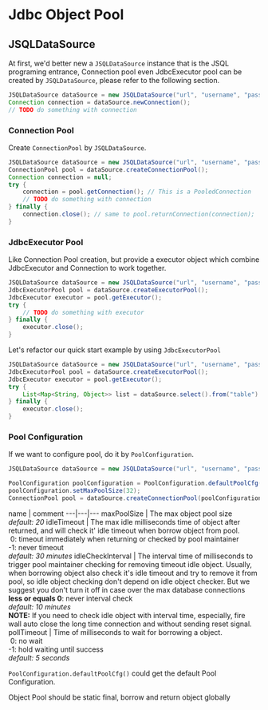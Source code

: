 # Jdbc Object Pool

## JSQLDataSource
At first, we'd better new a `JSQLDataSource` instance that is the JSQL programing entrance,
Connection pool even JdbcExecutor pool can be created by `JSQLDataSource`, please refer to
the following section.

```java
JSQLDataSource dataSource = new JSQLDataSource("url", "username", "password");
Connection connection = dataSource.newConnection();
// TODO do something with connection
```

### Connection Pool
Create `ConnectionPool` by `JSQLDataSource`.

```java
JSQLDataSource dataSource = new JSQLDataSource("url", "username", "password");
ConnectionPool pool = dataSource.createConnectionPool();
Connection connection = null;
try {
    connection = pool.getConnection(); // This is a PooledConnection
    // TODO do something with connection
} finally {
    connection.close(); // same to pool.returnConnection(connection);
}
```

### JdbcExecutor Pool
Like Connection Pool creation, but provide a executor object which combine JdbcExecutor and Connection to work together.

```java
JSQLDataSource dataSource = new JSQLDataSource("url", "username", "password");
JdbcExecutorPool pool = dataSource.createExecutorPool();
JdbcExecutor executor = pool.getExecutor();
try {
    // TODO do something with executor
} finally {
    executor.close();
}
```

Let's refactor our quick start example by using `JdbcExecutorPool`
```java
JSQLDataSource dataSource = new JSQLDataSource("url", "username", "password");
JdbcExecutorPool pool = dataSource.createExecutorPool();
JdbcExecutor executor = pool.getExecutor();
try {
    List<Map<String, Object>> list = dataSource.select().from("table").where().eq("name", "jsql").execQuery(executor);
} finally {
    executor.close();
}
```

### Pool Configuration
If we want to configure pool, do it by `PoolConfiguration`.

```java
JSQLDataSource dataSource = new JSQLDataSource("url", "username", "password");

PoolConfiguration poolConfiguration = PoolConfiguration.defaultPoolCfg();
poolConfiguration.setMaxPoolSize(32);
ConnectionPool pool = dataSource.createConnectionPool(poolConfiguration);
```

 name | comment
---|---|---
maxPoolSize | The max object pool size <br> *default: 20*
idleTimeout | The max idle milliseconds time of object after returned, and will check it' idle timeout when borrow object from pool.<br>&nbsp;0: timeout immediately when returning or checked by pool maintainer<br>-1: never timeout<br> *default: 30 minutes*
idleCheckInterval | The interval time of milliseconds to trigger pool maintainer checking for removing timeout idle object. Usually, when borrowing object also check it's idle timeout and try to remove it from pool, so idle object checking don't depend on idle object checker. But we suggest you don't turn it off in case over the max database connections <br> **less or equals 0**: never interval check <br> *default: 10 minutes* <br> **NOTE:** If you need to check idle object with interval time, especially, fire wall auto close the long time connection and without sending reset signal.
pollTimeout | Time of milliseconds to wait for borrowing a object.<br>&nbsp;0: no wait<br>-1: hold waiting until success<br> *default: 5 seconds*

`PoolConfiguration.defaultPoolCfg()` could get the default Pool Configuration.

Object Pool should be static final, borrow and return object globally
